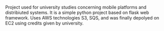 Project used for university studies concerning mobile platforms and distribiuted systems.
It is a simple python project based on flask web framework.
Uses AWS technologies S3, SQS, and was finally depolyed on EC2 using credits given by university.